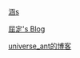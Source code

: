 
[涵s](http://www.cnblogs.com/han-1034683568)

[屈定's Blog](https://mrdear.cn/)

[universe_ant的博客](https://blog.csdn.net/universe_ant)
